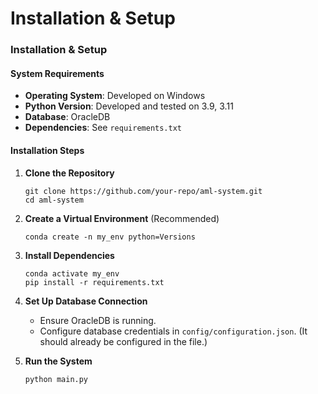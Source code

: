 # Installation & Setup

### Installation & Setup

#### **System Requirements**

* **Operating System**: Developed on Windows
* **Python Version**: Developed and tested on 3.9, 3.11
* **Database**: OracleDB
* **Dependencies**: See `requirements.txt`

#### **Installation Steps**

1.  **Clone the Repository**

    ```
    git clone https://github.com/your-repo/aml-system.git
    cd aml-system
    ```
2.  **Create a Virtual Environment** (Recommended)

    ```
    conda create -n my_env python=Versions
    ```
3.  **Install Dependencies**

    ```
    conda activate my_env
    pip install -r requirements.txt
    ```
4. **Set Up Database Connection**
   * Ensure OracleDB is running.
   * Configure database credentials in `config/configuration.json`. (It should already be configured in the file.)
5.  **Run the System**

    ```
    python main.py
    ```
